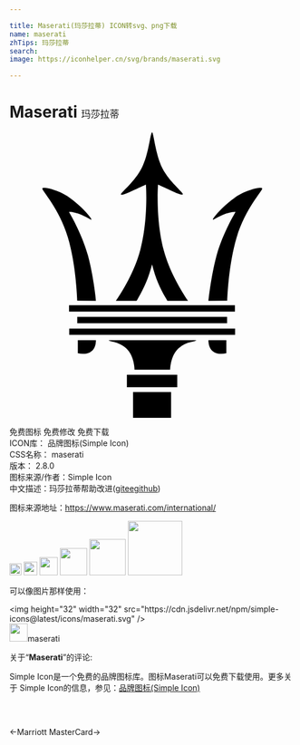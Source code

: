 ```yaml
---

title: Maserati(玛莎拉蒂) ICON转svg、png下载
name: maserati
zhTips: 玛莎拉蒂
search: 
image: https://iconhelper.cn/svg/brands/maserati.svg

---
```


# Maserati  <small style="font-size: 60%;font-weight: 100">玛莎拉蒂</small>

<div id="svg" class="svg-wrap">
<svg role="img" viewBox="0 0 24 24" xmlns="http://www.w3.org/2000/svg"><title>Maserati icon</title><path d="M18.243 17.475h-1.521c0 .894.58 1.301 1.505 1.098v-1.098zm.063-3.326c0-.22.11-3.09.8-5.349.737-2.478 2.243-3.953 2.133-4.094-.094-.141-1.317.11-2.259.753-.988.674-1.96 1.804-1.882 1.882.047.047.377-.22.973-.455.643-.235.925-.188.925-.188s-1.067 1.757-1.584 3.64c-.44 1.584-.675 3.638-.69 3.827zm-12.612 0c-.016-.22-.11-3.09-.8-5.349-.737-2.478-2.243-3.953-2.133-4.094.094-.141 1.317.11 2.243.753.988.674 1.96 1.804 1.882 1.882-.047.047-.376-.22-.972-.455-.643-.235-.91-.188-.91-.188s1.067 1.757 1.584 3.64c.44 1.584.675 3.638.675 3.827zm5.412-11.137c.612-1.192.721-2.98.878-3.012.141.031.267 1.82.863 3.012.565 1.13 1.788 2.07 1.726 2.196-.079.141-.77-.204-1.098-.36-.55-.252-.989-.456-.989-.456s-.22 2.855.47 5.49c.566 2.15 1.93 4.11 2.056 4.283H13.27c-.047-.094-.11-.189-.157-.267-.47-.831-.816-1.553-1.13-2.792-.33 1.24-.674 1.96-1.145 2.792a1.49 1.49 0 0 1-.157.267h-1.74c.125-.173 1.49-2.134 2.054-4.283.69-2.62.47-5.49.47-5.49s-.439.204-.988.455c-.345.157-1.02.502-1.113.377-.047-.126 1.176-1.083 1.74-2.212M5.742 17.475h1.522c0 .894-.58 1.301-1.522 1.098zm8.455.69c-.69.643-.69 1.788-.69 1.788H10.51s0-1.145-.69-1.788c-.487-.455-1.083-.55-1.083-.55-.392-.078-.392-.125-.392-.14h7.357s0 .062-.392.14a2.2 2.2 0 0 0-1.114.55M5.004 14.54h13.945v.534H5.004zm.016 1.961h13.945v.518H5.02zm.674-.988H18.29v.533H5.694zm4.69 6.321h3.2V24h-3.2zm-.517-1.459h4.235v1.051H9.867Z"/></svg>
</div>
<detail full-name='maserati'></detail>

<div class="detail-page">
<p>
<span><span class="badge-success badge">免费图标</span> <span class="badge-success badge">免费修改</span>  <span class="badge-success badge">免费下载</span> </span>
<br/>
<span>
ICON库：
<span class="badge-secondary badge">品牌图标(Simple Icon)</span> 
</span>
<br/>
<span>
CSS名称：
<span class="badge-secondary badge">maserati</span> 
</span>

<br/>
<span>
版本：
<span class="badge-secondary badge">2.8.0</span> 
</span>
<br/>
<span>图标来源/作者：<span class="badge-light badge">Simple Icon</span></span> 
<br/>
<span class="zh-detail">中文描述：<span class="badge-primary badge">玛莎拉蒂</span><span class="help-link"><span>帮助改进</span>(<a href="https://gitee.com/liuwave/icon-helper/edit/master/json/brands/maserati.json" target="_blank" rel="noopener noreferrer">gitee</a><a href="https://github.com/liuwave/icon-helper/edit/master/json/brands/maserati.json" target="_blank" rel="noopener noreferrer">github</a></span>)</span><br/>
</p>
</div><div class="description description alert alert-light"><p>图标来源地址：<a href="https://www.maserati.com/international/" target="_blank" rel="noopener noreferrer">https://www.maserati.com/international/</a></p></div>
<div class="alert alert-dark">
<img height="21" width="21" src="https://cdn.jsdelivr.net/npm/simple-icons@latest/icons/maserati.svg" />
<img height="24" width="24" src="https://cdn.jsdelivr.net/npm/simple-icons@latest/icons/maserati.svg" />
<img height="32" width="32" src="https://cdn.jsdelivr.net/npm/simple-icons@latest/icons/maserati.svg" />
<img height="48" width="48" src="https://cdn.jsdelivr.net/npm/simple-icons@latest/icons/maserati.svg" />
<img height="64" width="64" src="https://cdn.jsdelivr.net/npm/simple-icons@latest/icons/maserati.svg" />
<img height="96" width="96" src="https://cdn.jsdelivr.net/npm/simple-icons@latest/icons/maserati.svg" />

</div>
<div>
  <p>可以像图片那样使用：    
  </p>
  <div class="alert alert-primary" style="font-size: 14px">
    &lt;img height="32" width="32" src="https://cdn.jsdelivr.net/npm/simple-icons@latest/icons/maserati.svg" /&gt;
    <copy-btn content='<img height="32" width="32" src="https://cdn.jsdelivr.net/npm/simple-icons@latest/icons/maserati.svg" />'></copy-btn>
  </div>
  <div class="alert alert-secondary">
    <img height="32" width="32" src="https://cdn.jsdelivr.net/npm/simple-icons@latest/icons/maserati.svg" />maserati
    <copy-btn content="maserati" btn-title="复制图标名称"></copy-btn>
  </div>
</div>
<div class="icon-detail__container">
<p>关于“<b>Maserati</b>”的评论:</p>
</div>
<Vssue title="关于“Maserati”的评论" />
<div><p>Simple Icon是一个免费的品牌图标库。图标Maserati可以免费下载使用。更多关于  Simple Icon的信息，参见：<a target="_blank" href="https://iconhelper.cn/brands.html">品牌图标(Simple Icon)</a>
</p></div>


<div style="padding:2rem 0 " class="page-nav"><p class="inner"><span class="prev">←<router-link to="/icon/marriott.html">Marriott</router-link></span> <span class="next"><router-link to="/icon/mastercard.html">MasterCard</router-link>→</span></p></div>
